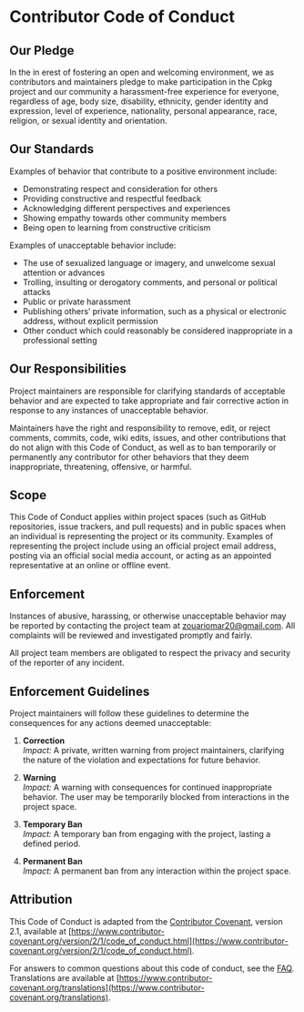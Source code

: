 <!-- @format -->

# Contributor Code of Conduct

## Our Pledge

In the in erest of fostering an open and welcoming environment, we as contributors and maintainers pledge to make participation in the Cpkg project and our community a harassment-free experience for everyone, regardless of age, body size, disability, ethnicity, gender identity and expression, level of experience, nationality, personal appearance, race, religion, or sexual identity and orientation.

## Our Standards

Examples of behavior that contribute to a positive environment include:

- Demonstrating respect and consideration for others
- Providing constructive and respectful feedback
- Acknowledging different perspectives and experiences
- Showing empathy towards other community members
- Being open to learning from constructive criticism

Examples of unacceptable behavior include:

- The use of sexualized language or imagery, and unwelcome sexual attention or advances
- Trolling, insulting or derogatory comments, and personal or political attacks
- Public or private harassment
- Publishing others’ private information, such as a physical or electronic address, without explicit permission
- Other conduct which could reasonably be considered inappropriate in a professional setting

## Our Responsibilities

Project maintainers are responsible for clarifying standards of acceptable behavior and are expected to take appropriate and fair corrective action in response to any instances of unacceptable behavior.

Maintainers have the right and responsibility to remove, edit, or reject comments, commits, code, wiki edits, issues, and other contributions that do not align with this Code of Conduct, as well as to ban temporarily or permanently any contributor for other behaviors that they deem inappropriate, threatening, offensive, or harmful.

## Scope

This Code of Conduct applies within project spaces (such as GitHub repositories, issue trackers, and pull requests) and in public spaces when an individual is representing the project or its community. Examples of representing the project include using an official project email address, posting via an official social media account, or acting as an appointed representative at an online or offline event.

## Enforcement

Instances of abusive, harassing, or otherwise unacceptable behavior may be reported by contacting the project team at [zouariomar20@gmail.com](mailto:zouariomar20@gmail.com). All complaints will be reviewed and investigated promptly and fairly.

All project team members are obligated to respect the privacy and security of the reporter of any incident.

## Enforcement Guidelines

Project maintainers will follow these guidelines to determine the consequences for any actions deemed unacceptable:

1. **Correction**  
   _Impact:_ A private, written warning from project maintainers, clarifying the nature of the violation and expectations for future behavior.
2. **Warning**  
   _Impact:_ A warning with consequences for continued inappropriate behavior. The user may be temporarily blocked from interactions in the project space.

3. **Temporary Ban**  
   _Impact:_ A temporary ban from engaging with the project, lasting a defined period.

4. **Permanent Ban**  
   _Impact:_ A permanent ban from any interaction within the project space.

## Attribution

This Code of Conduct is adapted from the [Contributor Covenant](https://www.contributor-covenant.org), version 2.1, available at [https://www.contributor-covenant.org/version/2/1/code_of_conduct.html](https://www.contributor-covenant.org/version/2/1/code_of_conduct.html).

For answers to common questions about this code of conduct, see the [FAQ](https://www.contributor-covenant.org/faq). Translations are available at [https://www.contributor-covenant.org/translations](https://www.contributor-covenant.org/translations).
